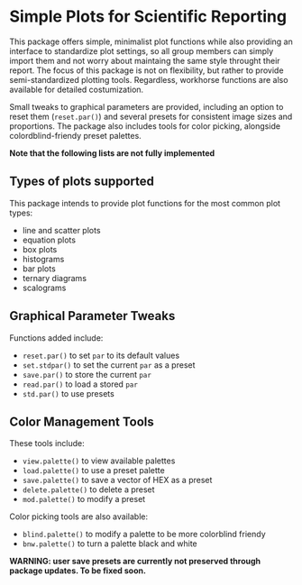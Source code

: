 # Simple Plots for Scientific Reporting

This package offers simple, minimalist plot functions while also providing an interface to standardize plot settings, so all group members can simply import them and not worry about maintaing the same style throught their report.
The focus of this package is not on flexibility, but rather to provide semi-standardized plotting tools. Regardless, workhorse functions are also available for detailed costumization.

Small tweaks to graphical parameters are provided, including an option to reset them (`reset.par()`) and several presets for consistent image sizes and proportions.
The package also includes tools for color picking, alongside colordblind-friendy preset palettes.

**Note that the following lists are not fully implemented**


## Types of plots supported
This package intends to provide plot functions for the most common plot types:
- line and scatter plots
- equation plots
- box plots
- histograms
- bar plots
- ternary diagrams
- scalograms


## Graphical Parameter Tweaks
Functions added include:
- `reset.par()` to set `par` to its default values
- `set.stdpar()` to set the current `par` as a preset
- `save.par()` to store the current `par`
- `read.par()` to load a stored `par`
- `std.par()` to use presets


## Color Management Tools
These tools include:
- `view.palette()` to view available palettes
- `load.palette()` to use a preset palette
- `save.palette()` to save a vector of HEX as a preset
- `delete.palette()` to delete a preset
- `mod.palette()` to modify a preset 

Color picking tools are also available:
- `blind.palette()` to modify a palette to be more colorblind friendy
- `bnw.palette()` to turn a palette black and white

**WARNING: user save presets are currently not preserved through package updates. To be fixed soon.**
